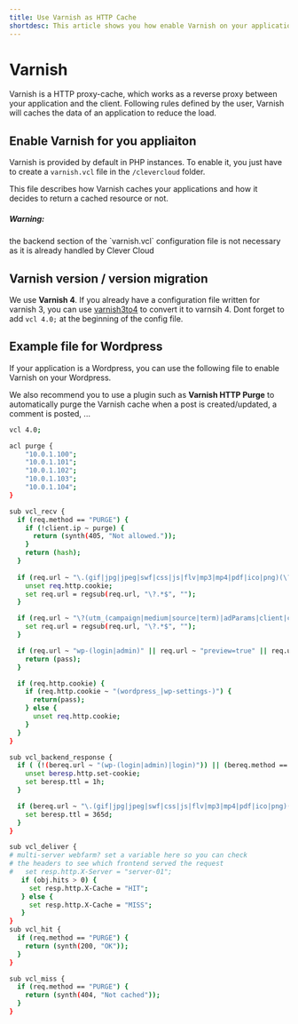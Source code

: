 ```yaml
---
title: Use Varnish as HTTP Cache
shortdesc: This article shows you how enable Varnish on your application.
---
```


# Varnish

Varnish is a HTTP proxy-cache, which works as a reverse proxy between your application and the client.
Following rules defined by the user, Varnish will caches the data of an application to reduce the load.


## Enable Varnish for you appliaiton

Varnish is provided by default in PHP instances. To enable it, you just have to create a `varnish.vcl` file
in the `/clevercloud` folder.

This file describes how Varnish caches your applications and how it decides to return a cached resource or not.

<div class="alert alert-hot-problems">
<h5>Warning:</h5>
<div>
the backend section of the `varnish.vcl` configuration file is not necessary as it is already handled
by Clever Cloud
</div>
</div>


## Varnish version / version migration

We use **Varnish 4**. If you already have a configuration file written for varnish 3, you can use
[varnish3to4](https://github.com/fgsch/varnish3to4) to convert it to varnsih 4. Dont forget to add `vcl 4.0;`
at the beginning of the config file.


## Example file for Wordpress

If your application is a Wordpress, you can use the following file to enable Varnish on your Wordpress.

We also recommend you to use a plugin such as **Varnish HTTP Purge** to automatically purge the Varnish cache when a post is
created/updated, a comment is posted, ...

``` bash
vcl 4.0;

acl purge {
    "10.0.1.100";
    "10.0.1.101";
    "10.0.1.102";
    "10.0.1.103";
    "10.0.1.104";
}

sub vcl_recv {
  if (req.method == "PURGE") {
    if (!client.ip ~ purge) {
      return (synth(405, "Not allowed."));
    }
    return (hash);
  }
 
  if (req.url ~ "\.(gif|jpg|jpeg|swf|css|js|flv|mp3|mp4|pdf|ico|png)(\?.*|)$") {
    unset req.http.cookie;
    set req.url = regsub(req.url, "\?.*$", "");
  }

  if (req.url ~ "\?(utm_(campaign|medium|source|term)|adParams|client|cx|eid|fbid|feed|ref(id|src)?|v(er|iew))=") {
    set req.url = regsub(req.url, "\?.*$", "");
  }

  if (req.url ~ "wp-(login|admin)" || req.url ~ "preview=true" || req.url ~ "xmlrpc.php") {
    return (pass);
  }

  if (req.http.cookie) {
    if (req.http.cookie ~ "(wordpress_|wp-settings-)") {
      return(pass);
    } else {
      unset req.http.cookie;
    }
  }
}

sub vcl_backend_response {
  if ( (!(bereq.url ~ "(wp-(login|admin)|login)")) || (bereq.method == "GET") ) {
    unset beresp.http.set-cookie;
    set beresp.ttl = 1h;
  }

  if (bereq.url ~ "\.(gif|jpg|jpeg|swf|css|js|flv|mp3|mp4|pdf|ico|png)(\?.*|)$") {
    set beresp.ttl = 365d;
  }
}

sub vcl_deliver {
# multi-server webfarm? set a variable here so you can check
# the headers to see which frontend served the request
#   set resp.http.X-Server = "server-01";
   if (obj.hits > 0) {
     set resp.http.X-Cache = "HIT";
   } else {
     set resp.http.X-Cache = "MISS";
   }
}
sub vcl_hit {
  if (req.method == "PURGE") {
    return (synth(200, "OK"));
  }
}

sub vcl_miss {
  if (req.method == "PURGE") {
    return (synth(404, "Not cached"));
  }
}
```
